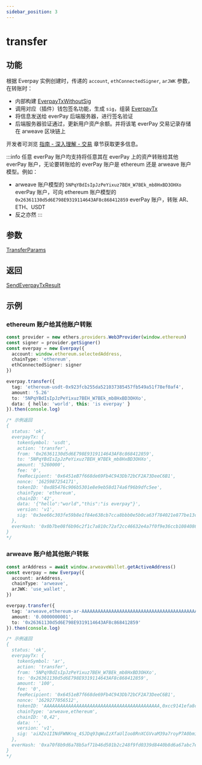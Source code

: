 ```yaml
---
sidebar_position: 3
---
```


# transfer

## 功能

根据 Everpay 实例创建时，传递的 `account`, `ethConnectedSigner`, `arJWK` 参数，在转账时：

* 内部构建 [EverpayTxWithoutSig](../types#everpaytxwithoutsig)
* 调用对应（插件）钱包签名功能，生成 `sig`，组装 [EverpayTx](../types#everpaytx)
* 将信息发送给 everPay 后端服务器，进行签名验证
* 后端服务器验证通过，更新用户资产余额。并将该笔 everPay 交易记录存储在 arweave 区块链上

开发者可浏览 [指南 - 深入理解 - 交易](../../../guide/dive/transaction) 章节获取更多信息。

:::info
任意 everPay 账户均支持将任意其在 everPay 上的资产转账给其他 everPay 账户，无论要转账给的 everPay 账户是 ethereum 还是 arweave 账户模型。例如：

* arweave 账户模型的 `5NPqYBdIsIpJzPeYixuz7BEH_W7BEk_mb8HxBD3OHXo` everPay 账户，可向 ethereum 账户模型的`0x26361130d5d6E798E9319114643AF8c868412859` everPay 账户，转账 AR、ETH、USDT
* 反之亦然
:::

## 参数

[TransferParams](../types#transferparams)

## 返回

[SendEverpayTxResult](../types#sendeverpaytxresult)

## 示例

### ethereum 账户给其他账户转账

```ts
const provider = new ethers.providers.Web3Provider(window.ethereum)
const signer = provider.getSigner()
const everpay = new Everpay({
  account: window.ethereum.selectedAddress,
  chainType: 'ethereum',
  ethConnectedSigner: signer
})

everpay.transfer({
  tag: 'ethereum-usdt-0x923fcb255da521037385457fb549a51f78ef0af4',
  amount: '5.26'
  to: '5NPqYBdIsIpJzPeYixuz7BEH_W7BEk_mb8HxBD3OHXo',
  data: { hello: 'world', this: 'is everpay' }
}).then(console.log)

/* 示例返回
{
  status: 'ok',
  everpayTx: {
    tokenSymbol: 'usdt',
    action: 'transfer',
    from: '0x26361130d5d6E798E9319114643AF8c868412859',
    to: '5NPqYBdIsIpJzPeYixuz7BEH_W7BEk_mb8HxBD3OHXo',
    amount: '5260000',
    fee: '0',
    feeRecipient: '0x6451eB7f668de69Fb4C943Db72bCF2A73DeeC6B1',
    nonce: '1625987254171',
    tokenID: '0xd85476c906b5301e8e9eb58d174a6f96b9dfc5ee',
    chainType: 'ethereum',
    chainID: '42',
    data: '{"hello":"world","this":"is everpay"}',
    version: 'v1',
    sig: '0x3ee66c303fe59b8e1f84e638cb7cca8bbb0e5b0ca63f784021e877be13c176d35d831e120a20eb8c72741fcc40c6a35a566d3ed34f6274d4c26160f38c14eec11b'
  },
  everHash: '0x0b7be08f6b96c2f1c7a810c72af2cc46632e4a7f0f9e36ccb10840864fedd470'
}
*/

```

### arweave 账户给其他账户转账

```ts
const arAddress = await window.arweaveWallet.getActiveAddress()
const everpay = new Everpay({
  account: arAddress,
  chainType: 'arweave',
  arJWK: 'use_wallet',
})

everpay.transfer({
  tag: 'arweave,ethereum-ar-AAAAAAAAAAAAAAAAAAAAAAAAAAAAAAAAAAAAAAAAAAA,0x83ea4a2fe3ead9a7b204ab2d56cb0b81d71489c8',
  amount: '0.0000000001',
  to: '0x26361130d5d6E798E9319114643AF8c868412859'
}).then(console.log)

/* 示例返回
{
  status: 'ok',
  everpayTx: {
    tokenSymbol: 'ar',
    action: 'transfer',
    from: '5NPqYBdIsIpJzPeYixuz7BEH_W7BEk_mb8HxBD3OHXo',
    to: '0x26361130d5d6E798E9319114643AF8c868412859',
    amount: '100',
    fee: '0',
    feeRecipient: '0x6451eB7f668de69Fb4C943Db72bCF2A73DeeC6B1',
    nonce: '1629277056512',
    tokenID: 'AAAAAAAAAAAAAAAAAAAAAAAAAAAAAAAAAAAAAAAAAAA,0xcc9141efa8c20c7df0778748255b1487957811be',
    chainType: 'arweave,ethereum',
    chainID: '0,42',
    data: '',
    version: 'v1',
    sig: 'aiXZo1IINdFWNKnq_4SJDq93qWuIzXfaUlIoo8RnXCGVvaM39a7royP7A0bmiVbcDhGAnsyN44UnEiQx1ilUcXkMXyUNoz3w7MEy2XVLmR4nXPljMwXNhRi3WqsyCfk_bMCGnoibYj0CHFCnJU00Ik2L6dor8NlbcwoP5h6E24yrgOGVbMKxCQwL2EC2PSVNkHle0rfHePYuPYCwze0rCdle5G1IitbbJRKaPz7dKx5qjb6F8jV80ivMOHToUpof9gncUipJjxwdPiodSfk3PVT8D_k1tl8O476Mo3ef_VoOnMtalnnIdAH-1IPYz0RkQdeEQgCOBUEjpTVEEz7PRZ3kTNaDHduu_97xzDyuToePkipOrOHodxiZvKgXttWOSePyEpIjDjv7rd1tcF9HI4q1F90sL692A8SRMzlQE_6uMDaFlAyIkwhzWBUQiHLMKu8kbARXCnfI7S_OR53Y7JyWBkpTpnSo-SWDZmoY6uYYn_ColeFkoJ_CaCB6nKenJZP9V3vo7yFGoBry3sASej2OtdCkNDM6P311S5zqGLbzLDxuMXUfISCN30Pf9SU1tcxyIyUEJC-OeSl5BRGnJixxtecyEq4Ahk-gaawpOVC72agKWm14Vrvzd1siIBg1vaRuVR1Au5g4IAqs-DPTFviAPEumuLVGTQCn6FB24gg,odtNk97a4PARR0I8g3kQpzlFVmPg-udyjfl81fbTioyP2pEw5tP5A1-FVqR-QFFPskW-j7yAze5usYNWHEir7oVQ9d9bbkcZIDEPqwSTO1JoD1BKXeeBK0xsmiSgxeY7uuRXWdhXREhlmIMsV8ObakEeXdbbxbs89XaZHBuES7boASrRVDXRz_mhMu6u_58OdLeMwR3I1BCH6nphNGVOehA7GOOqEBvtesBset0bNaLCb0JpSg5ZW_0AGLP-XydzE3IPLLx4NQEEJY21y8fChxYM4jntI78l5hojp9NlmS69EXlj0PoMjsbaWaz9WtnZaMAbnaOGAHhv8Y_TNmBI0FHpqHaGPP906Mnrgdm3tl2L40EX-Q6-liNVkB56CmPxXzSesu-4x5LLYxQ-aX3W6Hj7RCDTacxqUJHzOrhJqXSx6Jx0t8CwyfReMgVv4p5t1C3OZ8yYbJ_H3LdkeriVniaC5jQdMyIJ6QBMzr1XdXIw9WuEG2kCIYtvOp2qDuu9o2SY-9W4Yv7VWRDfWO38xxR4ZO65MMAdZxeaZ4w8sK_owH46Wm0XoT3Al-LPypaeijWqlHEu4R8c2ersD3xkDvXC_lNtaQw_qyfI3UEH5fWupY4zhZeDGkvXQh32Fv4CxlZL58iUHv9SvR7p5LgBCC3AVUbn7Sqc4xPUCZMj-Tc'
  },
  everHash: '0xa70f8b9d6a78b5af71b46d501b2c248f9fd0339d8440b8d6a67abc7e65e1b640'
}
*/
```

